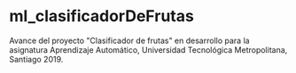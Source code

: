 # ml_clasificadorDeFrutas
Avance del proyecto "Clasificador de frutas" en desarrollo para la asignatura Aprendizaje Automático, Universidad Tecnológica Metropolitana, Santiago 2019.
